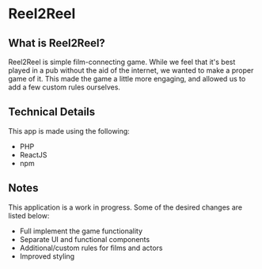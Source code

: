 # Reel2Reel

## What is Reel2Reel?
Reel2Reel is simple film-connecting game.
While we feel that it's best played in a pub without the aid of the internet, we wanted to make a proper game of it.
This made the game a little more engaging, and allowed us to add a few custom rules ourselves.

## Technical Details
This app is made using the following:
* PHP
* ReactJS
* npm

## Notes
This application is a work in progress.
Some of the desired changes are listed below:
* Full implement the game functionality
* Separate UI and functional components
* Additional/custom rules for films and actors
* Improved styling
